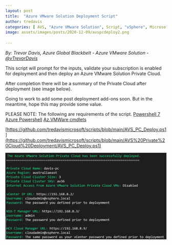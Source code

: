 ```yaml
---
layout: post
title:  "Azure VMware Solution Deployment Script"
author: tredavis
categories: [ AVS, "Azure VMware Solution", Script, "vSphere", Microsoft, Azure, Lab]
image: assets/images/posts/2020-12-09/avspcdeploy2.png

---
```


*By: Trevor Davis, Azure Global Blackbelt - Azure VMware Solution - [@vTrevorDavis](https://twitter.com/vtrevordavis)*

This script will prompt for the inputs, validate your subscription is enabled for deployment and then deploy an Azure VMware Solution Private Cloud.  

After completion there will be a summary of the Private Cloud after deployment (see image below).

Going to work to add some post deployment add-ons soon.  But in the meantime, hope this may provide some value.

PLEASE NOTE: The following are requirements of the script.
[Powershell 7](https://docs.microsoft.com/en-us/powershell/scripting/install/installing-powershell-core-on-windows?view=powershell-7.1#installing-the-msi-package)
[Azure Powershell](https://docs.microsoft.com/en-us/powershell/azure/install-az-ps)
[Az.VMWare cmdlets](https://docs.microsoft.com/en-us/powershell/module/az.vmware/)

[https://github.com/tredavismicrosoft/scripts/blob/main/AVS_PC_Deploy.ps1](https://github.com/tredavismicrosoft/scripts/blob/main/AVS%20Private%20Cloud%20Deployment/AVS_PC_Deploy.ps1)

![Output](/assets/images/posts/2020-12-09/avspcdeploy2.png)
